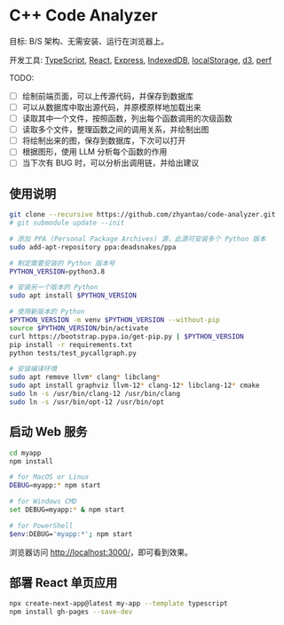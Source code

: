 # C++ Code Analyzer

目标: B/S 架构、无需安装、运行在浏览器上。

开发工具:
[TypeScript](https://www.tslang.cn/docs/home.html),
[React](https://github.com/creaper9487/react-gh-pages-zh),
[Express](https://www.expressjs.com.cn/starter/basic-routing.html),
[IndexedDB](https://www.ruanyifeng.com/blog/2018/07/indexeddb.html),
[localStorage](https://zh.javascript.info/localstorage),
[d3](https://d3js.org),
[perf](https://www.brendangregg.com/perf.html)

TODO:

- [ ] 绘制前端页面，可以上传源代码，并保存到数据库
- [ ] 可以从数据库中取出源代码，并原模原样地加载出来
- [ ] 读取其中一个文件，按照函数，列出每个函数调用的次级函数
- [ ] 读取多个文件，整理函数之间的调用关系，并绘制出图
- [ ] 将绘制出来的图，保存到数据库，下次可以打开
- [ ] 根据图形，使用 LLM 分析每个函数的作用
- [ ] 当下次有 BUG 时，可以分析出调用链，并给出建议

## 使用说明

```bash
git clone --recursive https://github.com/zhyantao/code-analyzer.git
# git submodule update --init

# 添加 PPA (Personal Package Archives) 源，此源可安装多个 Python 版本
sudo add-apt-repository ppa:deadsnakes/ppa

# 制定需要安装的 Python 版本号
PYTHON_VERSION=python3.8

# 安装另一个版本的 Python
sudo apt install $PYTHON_VERSION

# 使用新版本的 Python
$PYTHON_VERSION -m venv $PYTHON_VERSION --without-pip
source $PYTHON_VERSION/bin/activate
curl https://bootstrap.pypa.io/get-pip.py | $PYTHON_VERSION
pip install -r requirements.txt
python tests/test_pycallgraph.py

# 安装编译环境
sudo apt remove llvm* clang* libclang*
sudo apt install graphviz llvm-12* clang-12* libclang-12* cmake
sudo ln -s /usr/bin/clang-12 /usr/bin/clang
sudo ln -s /usr/bin/opt-12 /usr/bin/opt
```

## 启动 Web 服务

```bash
cd myapp
npm install

# for MacOS or Linux
DEBUG=myapp:* npm start

# for Windows CMD
set DEBUG=myapp:* & npm start

# for PowerShell
$env:DEBUG='myapp:*'; npm start
```

浏览器访问 <http://localhost:3000/>，即可看到效果。

## 部署 React 单页应用

```bash
npx create-next-app@latest my-app --template typescript
npm install gh-pages --save-dev
```

